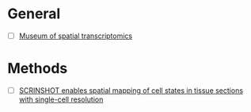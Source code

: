 # General
- [ ] [Museum of spatial transcriptomics](https://www.nature.com/articles/s41592-022-01409-2)

# Methods
- [ ] [SCRINSHOT enables spatial mapping of cell states in tissue sections with single-cell resolution](https://journals.plos.org/plosbiology/article?id=10.1371/journal.pbio.3000675)
